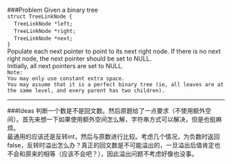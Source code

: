 ###Problem
Given a binary tree  
    `struct TreeLinkNode {`  
&#160;&#160;&#160;&#160;`TreeLinkNode *left;`  
&#160;&#160;&#160;&#160;`TreeLinkNode *right;`  
&#160;&#160;&#160;&#160;`TreeLinkNode *next;`  
    `}`  
Populate each next pointer to point to its next right node. If there is no next right node, the next pointer should be set to NULL.  
Initially, all next pointers are set to NULL.  
`Note:`  
`You may only use constant extra space.`  
`You may assume that it is a perfect binary tree (ie, all leaves are at the same level, and every parent has two children).`   

---

###Ideas
判断一个数是不是回文数。然后原题给了一点要求（不使用额外空间）。首先来想一下如果使用额外空间怎么解，字符串方式可以解决，但是也挺麻烦。  
最通用的应该还是反转int，然后与原数进行比较。考虑几个情况，为负数时返回false，反转时溢出怎么办？真正的回文数是不可能溢出的，一旦溢出后值肯定也不会和原来的相等（应该不会吧？），因此溢出问题不考虑好像也没事。

